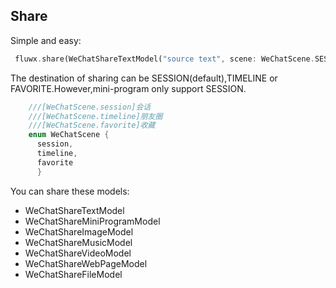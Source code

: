 ## Share
Simple and easy:

```dart
 fluwx.share(WeChatShareTextModel("source text", scene: WeChatScene.SESSION));
```
The destination of sharing can be SESSION(default),TIMELINE or FAVORITE.However,mini-program only support SESSION.

```dart
    ///[WeChatScene.session]会话
    ///[WeChatScene.timeline]朋友圈
    ///[WeChatScene.favorite]收藏
    enum WeChatScene {
      session,
      timeline,
      favorite
      }
```

You can share these models:

- WeChatShareTextModel
- WeChatShareMiniProgramModel
- WeChatShareImageModel
- WeChatShareMusicModel
- WeChatShareVideoModel
- WeChatShareWebPageModel
- WeChatShareFileModel

